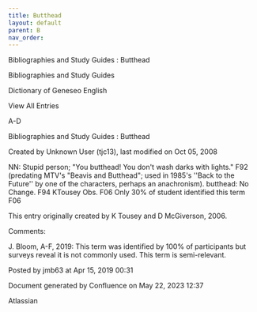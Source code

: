```yaml
---
title: Butthead
layout: default
parent: B
nav_order:
---
```


Bibliographies and Study Guides : Butthead

Bibliographies and Study Guides

Dictionary of Geneseo English

View All Entries

A-D

Bibliographies and Study Guides : Butthead

Created by  Unknown User (tjc13), last modified on Oct 05, 2008

NN: Stupid person; &quot;You butthead! You don't wash darks with lights.&quot; F92 (predating MTV's &quot;Beavis and Butthead&quot;; used in 1985's ''Back to the Future'' by one of the characters, perhaps an anachronism). butthead: No Change. F94 KTousey Obs. F06 Only 30% of student identified this term F06

This entry originally created by K Tousey and D McGiverson, 2006.

Comments:

J. Bloom, A-F, 2019: This term was identified by 100% of participants but surveys reveal it is not commonly used. This term is semi-relevant. 

Posted by jmb63 at Apr 15, 2019 00:31

Document generated by Confluence on May 22, 2023 12:37

Atlassian
